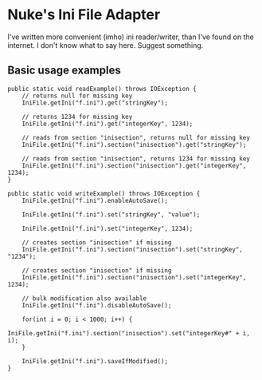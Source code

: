# Nuke's Ini File Adapter

I've written more convenient (imho) ini reader/writer, than I've found on the internet.
I don't know what to say here. Suggest something.

## Basic usage examples

    public static void readExample() throws IOException {
        // returns null for missing key
        IniFile.getIni("f.ini").get("stringKey");
        
        // returns 1234 for missing key
        IniFile.getIni("f.ini").get("integerKey", 1234);
        
        // reads from section "inisection", returns null for missing key
        IniFile.getIni("f.ini").section("inisection").get("stringKey");
        
        // reads from section "inisection", returns 1234 for missing key
        IniFile.getIni("f.ini").section("inisection").get("integerKey", 1234);
    }

    public static void writeExample() throws IOException {
        IniFile.getIni("f.ini").enableAutoSave();
        
        IniFile.getIni("f.ini").set("stringKey", "value");
        
        IniFile.getIni("f.ini").set("integerKey", 1234);
        
        // creates section "inisection" if missing
        IniFile.getIni("f.ini").section("inisection").set("stringKey", "1234");
        
        // creates section "inisection" if missing
        IniFile.getIni("f.ini").section("inisection").set("integerKey", 1234);

        // bulk modification also available
        IniFile.getIni("f.ini").disableAutoSave();

        for(int i = 0; i < 1000; i++) {
            IniFile.getIni("f.ini").section("inisection").set("integerKey#" + i, i);
        }
        
        IniFile.getIni("f.ini").saveIfModified();
    }

